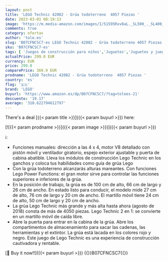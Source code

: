 ```yaml
---
layout: post
title: 'LEGO Technic 42082 - Grúa todoterreno  4057 Piezas '
date: 2023-03-01 08:19:13
image: 'https://m.media-amazon.com/images/I/51595Rxv8aL._SL500_._SL400_.jpg'
comments: true
category: ofertas
author: 'tole.es'
slug: 'B07CFNCSC7-es LEGO Technic 42082 - Grúa todoterreno 4057 Piezas'
sku: 'B07CFNCSC7-es'
tags: [ 'Juegos de construcción para niños','Juguetes','Juguetes y juegos','Sets de construcción','lego','🇪🇸', ]
actualPrice: 299.0 EUR
currency: EUR
price: 299.0
comparePrice: 369.9 EUR
prodname: 'LEGO Technic 42082 - Grúa todoterreno  4057 Piezas '
country: 'es'
flag: '🇪🇸'
brand: 'LEGO'
buyurl: 'https://www.amazon.es/dp/B07CFNCSC7/?tag=tolees-21'
descuento: '19.17'
average: '310.622794612797'
---
```


There's a deal [{{< param title >}}]({{< param buyurl >}})  here:

[![{{< param prodname >}}]({{< param image >}})]({{< param buyurl >}})

ℹ️:

- Funciones manuales: dirección a las 4 x 4, motor V8 detallado con pistón móvil y ventilador giratorio, espejo exterior ajustable y puerta de cabina abatible. Lleva los módulos de construcción Lego Technic en los ganchos y coloca tus habilidades como guía de grúa Lego
- Con la grúa todoterreno alcanzarás alturas mareantes. Con funciones Lego Power Functions: el gran motor sirve para controlar las funciones superiores e inferiores de la grúa.
- En la posición de trabajo, la grúa es de 100 cm de alto, 66 cm de largo y 26 cm de ancho. En estado listo para conducir, el modelo mide 27 cm de alto, 76 cm de largo y 20 cm de ancho. El martillo móvil tiene 24 cm de alto, 50 cm de largo y 20 cm de ancho.
- La grúa Lego Technic más grande y más alta hasta ahora (agosto de 2018) consta de más de 4050 piezas. Lego Technic 2 en 1: se convierte en un martillo móvil de caída libre.
- Abre la puerta para entrar en la cabina de la grúa. Abre los compartimentos de almacenamiento para sacar las cadenas, las herramientas y el extintor. La grúa está lacada en los colores rojo y negro. Este juego de Lego Technic es una experiencia de construcción cautivadora y rentable.

[🛒 Buy it now!!]({{< param buyurl >}})
{{<world>}}B07CFNCSC7{{</world>}}

